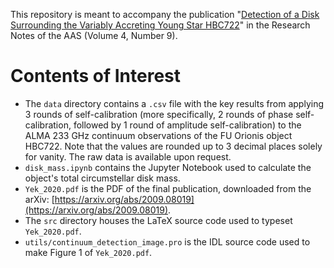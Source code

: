 This repository is meant to accompany the publication "[Detection of a Disk Surrounding the Variably Accreting Young Star HBC722](https://iopscience.iop.org/article/10.3847/2515-5172/abb813)" in the Research Notes of the AAS (Volume 4, Number 9). 

# Contents of Interest

*   The `data` directory contains a `.csv` file with the key results from applying 3 rounds of self-calibration (more specifically, 2 rounds of phase self-calibration, followed by 1 round of amplitude self-calibration) to the ALMA 233 GHz continuum observations of the FU Orionis object HBC722. Note that the values are rounded up to 3 decimal places solely for vanity. The raw data is available upon request.
*   `disk_mass.ipynb` contains the Jupyter Notebook used to calculate the object's total circumstellar disk mass.
*   `Yek_2020.pdf` is the PDF of the final publication, downloaded from the arXiv: [https://arxiv.org/abs/2009.08019](https://arxiv.org/abs/2009.08019).
*   The `src` directory houses the LaTeX source code used to typeset `Yek_2020.pdf`.
*   `utils/continuum_detection_image.pro` is the IDL source code used to make Figure 1 of `Yek_2020.pdf`.
